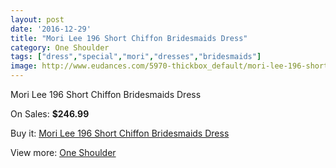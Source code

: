 ```yaml
---
layout: post
date: '2016-12-29'
title: "Mori Lee 196 Short Chiffon Bridesmaids Dress"
category: One Shoulder
tags: ["dress","special","mori","dresses","bridesmaids"]
image: http://www.eudances.com/5970-thickbox_default/mori-lee-196-short-chiffon-bridesmaids-dress.jpg
---
```

Mori Lee 196 Short Chiffon Bridesmaids Dress

On Sales: **$246.99**
<a href="https://www.eudances.com/en/one-shoulder/2120-mori-lee-196-short-chiffon-bridesmaids-dress.html"><amp-img layout="responsive" width="600" height="600" src="//www.eudances.com/5970-thickbox_default/mori-lee-196-short-chiffon-bridesmaids-dress.jpg" alt="Mori Lee 196 Short Chiffon Bridesmaids Dress 0" /></a>

Buy it: [Mori Lee 196 Short Chiffon Bridesmaids Dress](https://www.eudances.com/en/one-shoulder/2120-mori-lee-196-short-chiffon-bridesmaids-dress.html "Mori Lee 196 Short Chiffon Bridesmaids Dress")

View more: [One Shoulder](https://www.eudances.com/en/23-one-shoulder "One Shoulder")